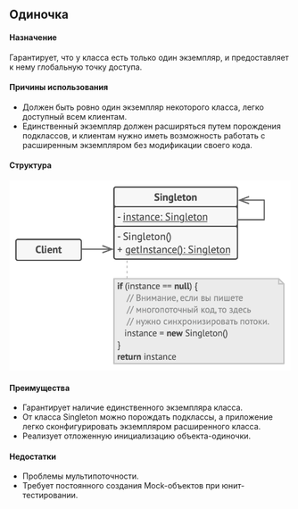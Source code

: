 ## Одиночка

#### Назначение
Гарантирует, что у класса есть только один экземпляр, и предоставляет к нему глобальную точку доступа.

#### Причины использования
- Должен быть ровно один экземпляр некоторого класса, легко доступный всем клиентам.
- Единственный экземпляр должен расширяться путем порождения подклассов, 
и клиентам нужно иметь возможность работать с расширенным экземпляром без модификации своего кода. 

#### Структура
![Структура](./src/main/resources/images/singleton.png)

#### Преимущества
- Гарантирует наличие единственного экземпляра класса.
- От класса Singleton можно порождать подклассы, а приложение легко сконфигурировать экземпляром расширенного класса.
- Реализует отложенную инициализацию объекта-одиночки.

#### Недостатки
- Проблемы мультипоточности.
- Требует постоянного создания Mock-объектов при юнит-тестировании.